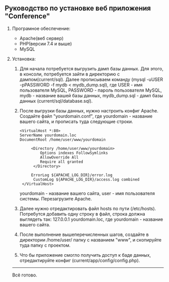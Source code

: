 ## Руководство по установке веб приложения "Conference"

1. Програмное обеспечение:
    - Apache(веб сервер)
    - PHP(версии 7.4 и выше)
    - MySQL
    
2. Установка:
    1. Для начала потребуется выгрузить дамп базы данных. Для этого, в консоли, потребуется зайти в директорию с дампом(current/sql). Далее прописываем команду
       (mysql -uUSER -pPASSWORD -f mydb < mydb_dump.sql), где  USER - имя пользователя MySQL, PASSWORD - пароль пользователя MySQL, mydb - название вашей базы данных, mydb_dump.sql - дамп базы данных (current/sql/database.sql).
    2. После выгрузки базы данных, нужно настроить конфиг Apache. Создайте файл "yourdomain.conf", где yourdomain - название вашего сайта, и прописать туда следующие строки.

           <VirtualHost *:80>
           ServerName yourdomain.loc
           DocumentRoot /home/user/www/yourdomain
    
                <Directory /home/user/www/yourdomain>
                    Options indexes FollowSymlinks
                    AllowOverride All
                    Require all granted
                 </Directory>
    
                ErrorLog ${APACHE_LOG_DIR}/error.log
                 CustomLog ${APACHE_LOG_DIR}/access.log combined
            </VirtualHost>
       
        yourdomain - название вашего сайта,
        user - имя пользователя системы.
       Перезагрузите Apache.
    3. Далее нужно отредактировать файл hosts по пути (/etc/hosts). Потребутся добавить одну строку в файл, строка должна выглядеть так: 127.0.0.1	yourdomain.loc, где yourdomain - название вашего сайта.
    4. После выполнение вышеперечисленных шагов, создайте в директории /home/user/ папку с названием "www", и скопируйте туда папку с проектом.
    5. Что бы приложение смогло получить доступ к баде данных, отредактируйте конфиг (current/app/config/config.php).
    ****
    Всё готово.
    



